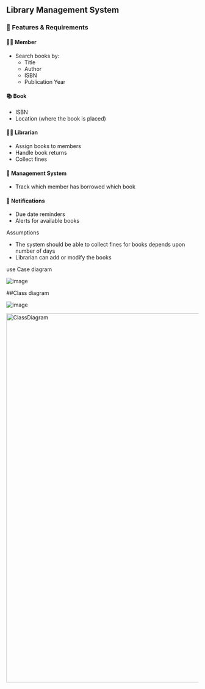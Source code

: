 ## Library Management System

### 📌 Features & Requirements

#### 🧑‍💼 Member
- Search books by:
  - Title
  - Author
  - ISBN
  - Publication Year

#### 📚 Book
- ISBN
- Location (where the book is placed)

#### 👨‍🏫 Librarian
- Assign books to members
- Handle book returns
- Collect fines

#### 🏢 Management System
- Track which member has borrowed which book

#### 🔔 Notifications
- Due date reminders
- Alerts for available books


Assumptions
- The system should be able to collect fines for books depends upon number of days
- Librarian can add or modify the books




use Case diagram

![image](https://github.com/user-attachments/assets/6b791262-7451-4a1d-8207-ac76e7b5b5d6)


##Class diagram

![image](https://github.com/user-attachments/assets/a5be743a-a81f-4aee-866a-b1e666a47ff6)

<img width="965" alt="ClassDiagram" src="https://github.com/user-attachments/assets/28f779ee-32b5-4adc-b942-52cc19d651b5" />




